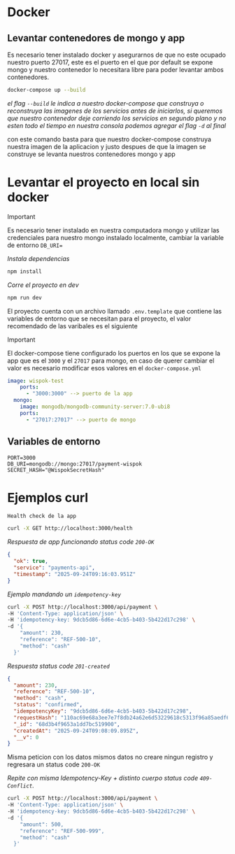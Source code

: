 # Docker

## Levantar contenedores de mongo y app

Es necesario tener instalado docker y asegurarnos de que no este ocupado nuestro puerto 27017, este es el puerto en el que por default se expone mongo y nuestro contenedor lo necesitara libre para poder levantar ambos contenedores.

```bash
docker-compose up --build
```

_el flag `--build` le indica a nuestro docker-compose que construya o reconstruya las imagenes de los servicios antes de iniciarlos, si queremos que nuestro contenedor deje corriendo los servicios en segundo plano y no esten todo el tiempo en nuestra consola podemos agregar el flag `-d` al final_

con este comando basta para que nuestro docker-compose construya nuestra imagen de la aplicacion y justo despues de que la imagen se construye se levanta nuestros contenedores mongo y app

# Levantar el proyecto en local sin docker

> [!IMPORTANT]
> Es necesario tener instalado en nuestra computadora mongo y utilizar las credenciales para nuestro mongo instalado localmente, cambiar la variable de entorno `DB_URI=`

_Instala dependencias_

```bash
npm install
```

_Corre el proyecto en dev_

```bash
npm run dev
```

El proyecto cuenta con un archivo llamado `.env.template` que contiene las variables de entorno que se necesitan para el proyecto, el valor recomendado de las varibales es el siguiente

> [!IMPORTANT]
> El docker-compose tiene configurado los puertos en los que se expone la app que es el `3000` y el `27017` para mongo, en caso de querer cambiar el valor es necesario modificar esos valores en el `docker-compose.yml`

```yml
image: wispok-test
    ports:
      - "3000:3000" --> puerto de la app
  mongo:
    image: mongodb/mongodb-community-server:7.0-ubi8
    ports:
      - "27017:27017" --> puerto de mongo
```

## Variables de entorno

```env
PORT=3000
DB_URI=mongodb://mongo:27017/payment-wispok
SECRET_HASH="@WispokSecretHash"
```

# Ejemplos curl

`Health check de la app`

```bash
curl -X GET http://localhost:3000/health
```

_Respuesta de app funcionando status code `200-OK`_

```json
{
  "ok": true,
  "service": "payments-api",
  "timestamp": "2025-09-24T09:16:03.951Z"
}
```

_Ejemplo mandando un `idempotency-key`_

```bash
curl -X POST http://localhost:3000/api/payment \
-H 'Content-Type: application/json' \
-H 'idempotency-key: 9dcb5d86-6d6e-4cb5-b403-5b422d17c298' \
-d '{
    "amount": 230,
    "reference": "REF-500-10",
    "method": "cash"
  }'
```

_Respuesta status code `201-created`_

```json
{
  "amount": 230,
  "reference": "REF-500-10",
  "method": "cash",
  "status": "confirmed",
  "idempotencyKey": "9dcb5d86-6d6e-4cb5-b403-5b422d17c298",
  "requestHash": "110ac69e68a3ee7e7f8db24a62e6d53229618c5313f96a85aedf66071fefb432",
  "_id": "68d3b4f9653a1dd7bc519900",
  "createdAt": "2025-09-24T09:08:09.895Z",
  "__v": 0
}
```

Misma peticion con los datos mismos datos no creare ningun registro y regresara un status code `200-OK`

_Repite con misma Idempotency-Key + distinto cuerpo status code `409-Conflict`._

```bash
curl -X POST http://localhost:3000/api/payment \
-H 'Content-Type: application/json' \
-H 'idempotency-key: 9dcb5d86-6d6e-4cb5-b403-5b422d17c298' \
-d '{
    "amount": 500,
    "reference": "REF-500-999",
    "method": "cash"
  }'
```
